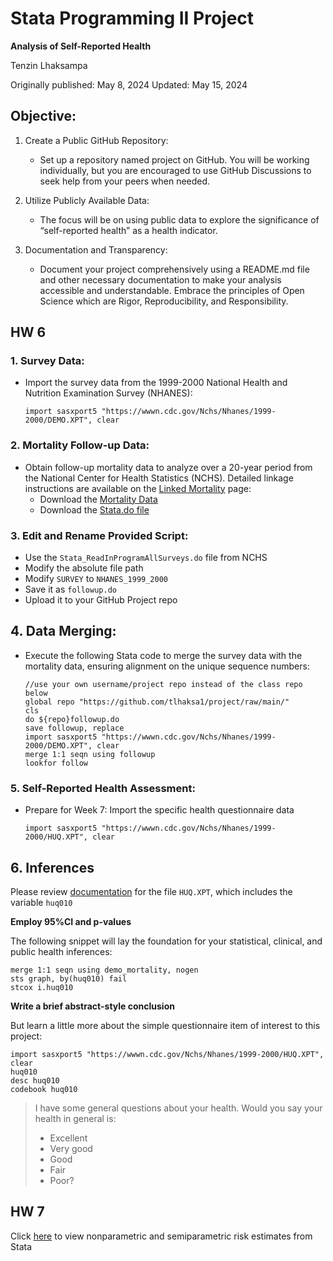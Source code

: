 # Stata Programming II Project

**Analysis of Self-Reported Health**

Tenzin Lhaksampa

Originally published: May 8, 2024
Updated: May 15, 2024

## Objective: 
1. Create a Public GitHub Repository:
    - Set up a repository named project on GitHub. You will be working individually, but you are encouraged to use GitHub Discussions to seek help from your peers when needed.

2. Utilize Publicly Available Data:
    - The focus will be on using public data to explore the significance of “self-reported health” as a health indicator.

3. Documentation and Transparency:
    - Document your project comprehensively using a README.md file and other necessary documentation to make your analysis accessible and understandable. Embrace the principles of Open Science which are Rigor, Reproducibility, and Responsibility.

## HW 6 
### 1. Survey Data: 
  - Import the survey data from the 1999-2000 National Health and Nutrition Examination Survey (NHANES):   

    ```import sasxport5 "https://wwwn.cdc.gov/Nchs/Nhanes/1999-2000/DEMO.XPT", clear```

### 2. Mortality Follow-up Data: 
  - Obtain follow-up mortality data to analyze over a 20-year period from the National Center for Health Statistics (NCHS). Detailed linkage instructions are available on the [Linked Mortality](https://ftp.cdc.gov/pub) page:
      - Download the [Mortality Data](https://ftp.cdc.gov/pub/HEALTH_STATISTICS/NCHS/datalinkage/linked_mortality/NHANES_1999_2000_MORT_2019_PUBLIC.dat)
      - Download the [Stata.do file](https://ftp.cdc.gov/pub/HEALTH_STATISTICS/NCHS/datalinkage/linked_mortality/Stata_ReadInProgramAllSurveys.do)

### 3. Edit and Rename Provided Script:
- Use the ```Stata_ReadInProgramAllSurveys.do``` file from NCHS
- Modify the absolute file path
- Modify ```SURVEY``` to ```NHANES_1999_2000```
- Save it as ```followup.do```
- Upload it to your GitHub Project repo

## 4. Data Merging: 
- Execute the following Stata code to merge the survey data with the mortality data, ensuring alignment on the unique sequence numbers:

  ```
  //use your own username/project repo instead of the class repo below
  global repo "https://github.com/tlhaksa1/project/raw/main/"
  cls
  do ${repo}followup.do
  save followup, replace 
  import sasxport5 "https://wwwn.cdc.gov/Nchs/Nhanes/1999-2000/DEMO.XPT", clear
  merge 1:1 seqn using followup
  lookfor follow
  ```

### 5. Self-Reported Health Assessment: 
- Prepare for Week 7: Import the specific health questionnaire data 

   ```import sasxport5 "https://wwwn.cdc.gov/Nchs/Nhanes/1999-2000/HUQ.XPT", clear```

## 6. Inferences
Please review [documentation](https://wwwn.cdc.gov/Nchs/Nhanes/1999-2000/HUQ.htm) for the file ```HUQ.XPT```, which includes the variable ```huq010```

**Employ 95%CI and p-values**

The following snippet will lay the foundation for your statistical, clinical, and public health inferences:

```
merge 1:1 seqn using demo_mortality, nogen
sts graph, by(huq010) fail
stcox i.huq010
```
**Write a brief abstract-style conclusion**

But learn a little more about the simple questionnaire item of interest to this project:

```
import sasxport5 "https://wwwn.cdc.gov/Nchs/Nhanes/1999-2000/HUQ.XPT", clear 
huq010 
desc huq010
codebook huq010
```
> I have some general questions about your health. Would you say your health in general is:
>
>  - Excellent
>  - Very good
>  - Good
>  - Fair
>  - Poor?
>

## HW 7 
Click [here](dyndoc.html) to view nonparametric and semiparametric risk estimates from Stata
